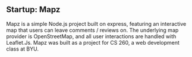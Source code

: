 ## **Startup: Mapz**

Mapz is a simple Node.js project built on express, featuring an interactive map that users can leave comments / reviews on. The underlying map provider is OpenStreetMap, and all user interactions are handled with Leaflet.Js. Mapz was built as a project for CS 260, a web development class at BYU.
